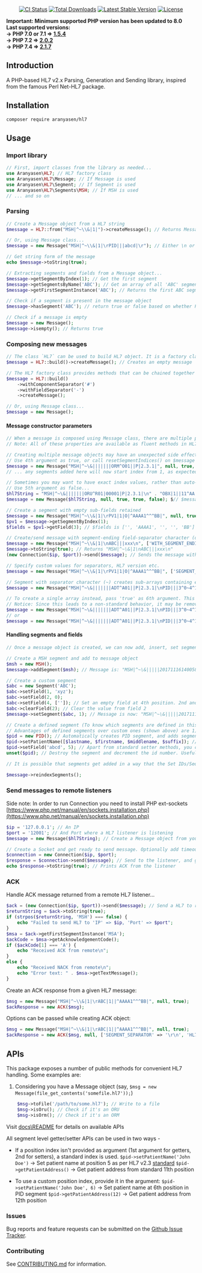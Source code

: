 <p align="center">
<a href="https://github.com/senaranya/HL7/actions"><img src="https://github.com/senaranya/hl7/actions/workflows/main_ci.yml/badge.svg?branch=master" alt="CI Status"></a>
<a href="https://packagist.org/packages/aranyasen/hl7"><img src="https://poser.pugx.org/aranyasen/hl7/downloads" alt="Total Downloads"></a>
<a href="https://packagist.org/packages/aranyasen/hl7"><img src="https://poser.pugx.org/aranyasen/hl7/v/stable" alt="Latest Stable Version"></a>
<a href="https://packagist.org/packages/aranyasen/hl7"><img src="https://poser.pugx.org/aranyasen/hl7/license" alt="License"></a>
</p>

**Important: Minimum supported PHP version has been updated to 8.0 <br>
Last supported versions: <br>
-> PHP 7.0 or 7.1 => [1.5.4](https://github.com/senaranya/HL7/tree/1.5.4)<br>
-> PHP 7.2 => [2.0.2](https://github.com/senaranya/HL7/tree/2.0.2)<br>
-> PHP 7.4 => [2.1.7](https://github.com/senaranya/HL7/tree/2.1.7)**

## Introduction

A PHP-based HL7 v2.x Parsing, Generation and Sending library, inspired from the famous Perl Net-HL7 package.

## Installation

```bash
composer require aranyasen/hl7
```

## Usage
### Import library
```php
// First, import classes from the library as needed...
use Aranyasen\HL7; // HL7 factory class
use Aranyasen\HL7\Message; // If Message is used
use Aranyasen\HL7\Segment; // If Segment is used
use Aranyasen\HL7\Segments\MSH; // If MSH is used
// ... and so on
```

### Parsing
```php
// Create a Message object from a HL7 string
$message = HL7::from("MSH|^~\\&|1|")->createMessage(); // Returns Message object

// Or, using Message class...
$message = new Message("MSH|^~\\&|1|\rPID|||abcd|\r"); // Either \n or \r can be used as segment endings

// Get string form of the message
echo $message->toString(true);

// Extracting segments and fields from a Message object...
$message->getSegmentByIndex(1); // Get the first segment
$message->getSegmentsByName('ABC'); // Get an array of all 'ABC' segments
$message->getFirstSegmentInstance('ABC'); // Returns the first ABC segment. Same as $message->getSegmentsByName('ABC')[0];

// Check if a segment is present in the message object
$message->hasSegment('ABC'); // return true or false based on whether PID is present in the $message object

// Check if a message is empty
$message = new Message();
$message->isempty(); // Returns true
```

### Composing new messages
```php
// The class `HL7` can be used to build HL7 object. It is a factory class with various helper methods to help build a hl7.
$message = HL7::build()->createMessage(); // Creates an empty message

// The HL7 factory class provides methods that can be chained together in a fluent fashion
$message = HL7::build()
    ->withComponentSeparator('#')
    ->withFieldSeparator('-')
    ->createMessage();

// Or, using Message class...
$message = new Message();
```
#### Message constructor parameters
```php
// When a message is composed using Message class, there are multiple parameters available to define the properties of the HL7.
// Note: All of these properties are available as fluent methods in HL7 factory class (shown above). So it's recommended to use that for readability

// Creating multiple message objects may have an unexpected side effect: segments start with wrong index values (Check tests/MessageTest for explanation)...
// Use 4th argument as true, or call resetSegmentIndices() on $message object to reset segment indices to 1
$message = new Message("MSH|^~\&|||||||ORM^O01||P|2.3.1|", null, true, true);
// ... any segments added here will now start index from 1, as expected.
```
```php
// Sometimes you may want to have exact index values, rather than auto-incrementing for each instance of a segment
// Use 5th argument as false...
$hl7String = "MSH|^~\&|||||||ORU^R01|00001|P|2.3.1|\n" . "OBX|1||11^AA|\n" . "OBX|1||22^BB|\n";
$message = new Message($hl7String, null, true, true, false); $// $message contains both OBXs with given indexes in the string
```
```php
// Create a segment with empty sub-fields retained
$message = new Message("MSH|^~\\&|1|\rPV1|1|O|^AAAA1^^^BB|", null, true); // Third argument 'true' forces to keep all sub-fields
$pv1 = $message->getSegmentByIndex(1);
$fields = $pv1->getField(3); // $fields is ['', 'AAAA1', '', '', 'BB']

// Create/send message with segment-ending field-separator character (default "|") removed
$message = new Message("MSH|^~\\&|1|\nABC|||xxx\n", ['WITH_SEGMENT_ENDING_FIELD_SEPARATOR' => false]);
$message->toString(true); // Returns "MSH|^~\&|1\nABC|||xxx\n"
(new Connection($ip, $port))->send($message); // Sends the message without ending field-separator character (details on Connection below)

// Specify custom values for separators, HL7 version etc.
$message = new Message("MSH|^~\\&|1|\rPV1|1|O|^AAAA1^^^BB|", ['SEGMENT_SEPARATOR' => '\r\n', 'HL7_VERSION' => '2.3']);

// Segment with separator character (~) creates sub-arrays containing each sub-segment
$message = new Message("MSH|^~\&|||||||ADT^A01||P|2.3.1|\nPID|||3^0~4^1"); // Creates [[3,0], [4,1]]

// To create a single array instead, pass 'true' as 6th argument. This may be used to retain behavior from previous releases
// Notice: Since this leads to a non-standard behavior, it may be removed in future
$message = new Message("MSH|^~\&|||||||ADT^A01||P|2.3.1|\nPID|||3^0~4^1", null, false, false, true, true); // Creates ['3', '0~4', '1']
// or
$message = new Message("MSH|^~\&|||||||ADT^A01||P|2.3.1|\nPID|||3^0~4^1", doNotSplitRepetition: true); // Creates ['3', '0~4', '1']
```

#### Handling segments and fields
```php
// Once a message object is created, we can now add, insert, set segments and fields.

// Create a MSH segment and add to message object
$msh = new MSH();
$message->addSegment($msh); // Message is: "MSH|^~\&|||||20171116140058|||2017111614005840157||2.3|\n"

// Create a custom segment
$abc = new Segment('ABC');
$abc->setField(1, 'xyz');
$abc->setField(2, 0);
$abc->setField(4, ['']); // Set an empty field at 4th position. 2nd and 3rd positions will be automatically set to empty
$abc->clearField(2); // Clear the value from field 2
$message->setSegment($abc, 1); // Message is now: "MSH|^~\&|||||20171116140058|||2017111614005840157||2.3|\nABC|xyz|\n"

// Create a defined segment (To know which segments are defined in this package, look into Segments/ directory)
// Advantages of defined segments over custom ones (shown above) are 1) Helpful setter methods, 2) Auto-incrementing segment index
$pid = new PID(); // Automatically creates PID segment, and adds segment index at PID.1
$pid->setPatientName([$lastname, $firstname, $middlename, $suffix]); // Use a setter method to add patient's name at standard position (PID.5)
$pid->setField('abcd', 5); // Apart from standard setter methods, you can manually set a value at any position too
unset($pid); // Destroy the segment and decrement the id number. Useful when you want to discard a segment.

// It is possible that segments get added in a way that the Set IDs/Sequence IDs within the message are not in order or leave gaps. To reset all Set/Sequence IDs in the message:

$message->reindexSegments();
```

### Send messages to remote listeners

Side note: In order to run Connection you need to install PHP ext-sockets [https://www.php.net/manual/en/sockets.installation.php](https://www.php.net/manual/en/sockets.installation.php)

```php
$ip = '127.0.0.1'; // An IP
$port = '12001'; // And Port where a HL7 listener is listening
$message = new Message($hl7String); // Create a Message object from your HL7 string

// Create a Socket and get ready to send message. Optionally add timeout in seconds as 3rd argument (default: 10 sec)
$connection = new Connection($ip, $port);
$response = $connection->send($message); // Send to the listener, and get a response back
echo $response->toString(true); // Prints ACK from the listener
```
### ACK
Handle ACK message returned from a remote HL7 listener...
```php
$ack = (new Connection($ip, $port))->send($message); // Send a HL7 to remote listener
$returnString = $ack->toString(true);
if (strpos($returnString, 'MSH') === false) {
    echo "Failed to send HL7 to 'IP' => $ip, 'Port' => $port";
}
$msa = $ack->getFirstSegmentInstance('MSA');
$ackCode = $msa->getAcknowledgementCode();
if ($ackCode[1] === 'A') {
    echo "Received ACK from remote\n";
}
else {
    echo "Received NACK from remote\n";
    echo "Error text: " . $msa->getTextMessage();
}
```
Create an ACK response from a given HL7 message:
```php
$msg = new Message("MSH|^~\\&|1|\rABC|1||^AAAA1^^^BB|", null, true);
$ackResponse = new ACK($msg);
```
Options can be passed while creating ACK object:
```php
$msg = new Message("MSH|^~\\&|1|\rABC|1||^AAAA1^^^BB|", null, true);
$ackResponse = new ACK($msg, null, ['SEGMENT_SEPARATOR' => '\r\n', 'HL7_VERSION' => '2.5']);
```

## APIs
This package exposes a number of public methods for convenient HL7 handling. Some examples are:
1) Considering you have a Message object (say, `$msg = new Message(file_get_contents('somefile.hl7'));`)
```php
    $msg->toFile('/path/to/some.hl7'); // Write to a file
    $msg->isOru(); // Check if it's an ORU
    $msg->isOrm(); // Check if it's an ORM
```

Visit [docs\README](docs/README.md) for details on available APIs

All segment level getter/setter APIs can be used in two ways -
* If a position index isn't provided as argument (1st argument for getters, 2nd for setters), a standard index is used.
`$pid->setPatientName('John Doe')` -> Set patient name at position 5 as per HL7 v2.3 [standard](https://corepointhealth.com/resource-center/hl7-resources/hl7-pid-segment)
`$pid->getPatientAddress()` -> Get patient address from standard 11th position


* To use a custom position index, provide it in the argument:
`$pid->setPatientName('John Doe', 6)` -> Set patient name at 6th position in PID segment
`$pid->getPatientAddress(12)` -> Get patient address from 12th position

### Issues
Bug reports and feature requests can be submitted on the [Github Issue Tracker](https://github.com/senaranya/HL7/issues).

### Contributing
See [CONTRIBUTING.md](CONTRIBUTING.md) for information.
